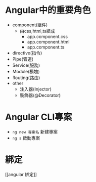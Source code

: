 #  Angular中的重要角色
- component(組件)
	- 由css,html,ts組成
		- app.component.css
		- app.component.html
		- app.component.ts
- directive(指令)
- Pipe(管道)
- Service(服務)
- Module(模塊)
- Routing(路由)
- other
	- 注入器(Injector)  
	- 裝飾器(@Decorator)


# Angular CLI專案
- `ng new 專案名` 新建專案
- `ng s` 啟動專案

# 綁定
[[angular 綁定]]